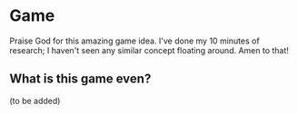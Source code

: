 # Game
Praise God for this amazing game idea. I've done my 10 minutes of research; I haven't seen any similar concept floating around. Amen to that!

## What is this game even?
(to be added)
